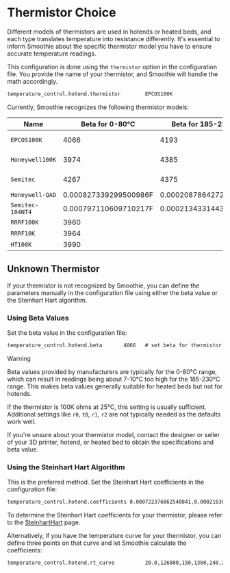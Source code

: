 
# Thermistor Choice

Different models of thermistors are used in hotends or heated beds, and each type translates temperature into resistance differently. It's essential to inform Smoothie about the specific thermistor model you have to ensure accurate temperature readings.

This configuration is done using the `thermistor` option in the configuration file. You provide the name of your thermistor, and Smoothie will handle the math accordingly.

```markdown
temperature_control.hotend.thermistor        EPCOS100K
```

Currently, Smoothie recognizes the following thermistor models:

| Name | Beta for 0-80°C | Beta for 185-230°C | I for Steinhart Hart | J for Steinhart Hart | K for Steinhart Hart | Part number |
| ---- | --------------- | ------------------ | -------------------- | -------------------- | -------------------- | ----------- |
| `EPCOS100K` | 4066 | 4193 | 0.000722378300319346F | 0.000216301852054578F | 9.2641025635702e-08F | B57540G0104F000 |
| `Honeywell100K` | 3974 | 4385 | 0.000596153185928425F | 0.000231333192738335F | 6.19534004306738e-08F | 135-104LAG-J01 |
| `Semitec` | 4267 | 4375 | 0.000811290160145459F | 0.000211355789144265F | 7.17614730463848e-08F | 104GT-2 |
| `Honeywell-QAD` | 0.000827339299500986F | 0.000208786427208899F | 8.05595282332277e-08F | 135-104QAD-J01 |
| `Semitec-104NT4` | 0.000797110609710217F | 0.000213433144381270F | 6.5338987554e-08F | 104NT-4R025H42G |
| `RRRF100K` | 3960 | | | | | |
| `RRRF10K` | 3964 | | | | | |
| `HT100K` | 3990 | | | | | |

## Unknown Thermistor

If your thermistor is not recognized by Smoothie, you can define the parameters manually in the configuration file using either the beta value or the Steinhart Hart algorithm.

### Using Beta Values

Set the beta value in the configuration file:

```markdown
temperature_control.hotend.beta       4066   # set beta for thermistor
```

> [!WARNING]
> Beta values provided by manufacturers are typically for the 0-80°C range, which can result in readings being about 7-10°C too high for the 185-230°C range. This makes beta values generally suitable for heated beds but not for hotends.

If the thermistor is 100K ohms at 25°C, this setting is usually sufficient. Additional settings like `r0`, `t0`, `r1`, `r2` are not typically needed as the defaults work well.

If you're unsure about your thermistor model, contact the designer or seller of your 3D printer, hotend, or heated bed to obtain the specifications and beta value.

### Using the Steinhart Hart Algorithm

This is the preferred method. Set the Steinhart Hart coefficients in the configuration file:

```markdown
temperature_control.hotend.coefficients 0.000722376862540841,0.000216302098124288,0.000000092640163984
```

To determine the Steinhart Hart coefficients for your thermistor, please refer to the [SteinhartHart](steinharthart.md) page.

Alternatively, if you have the temperature curve for your thermistor, you can define three points on that curve and let Smoothie calculate the coefficients:

```markdown
temperature_control.hotend.rt_curve          20.0,126800,150,1360,240,206.5
```
